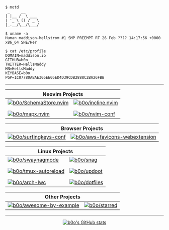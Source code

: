 ```
$ motd
 _     __
| |__ /  \ ___
| '_ \ () / _ \
|_.__/\__/\___/

$ uname -a
Human maddison-hellstrom #1 SMP PREEMPT RT 26 Feb ???? 14:17:56 +0000 x86_64 SHE/Her

$ cat /etc/profile
DOMAIN=maddison.io
GITHUB=b0o
TWITTER=HellsMaddy
HN=HellsMaddy
KEYBASE=b0o
PGP=1C07780ABAE305EE05ED4D39CDB2888C2BA26FBB
```

---

<table>
  <thead>
    <th colspan=2>Neovim Projects</th>
  </thead>
  <tr>
    <td>
      <a href="https://github.com/b0o/SchemaStore.nvim"><img src="https://github-readme-stats.vercel.app/api/pin/?username=b0o&repo=SchemaStore.nvim&show_owner=true" alt="b0o/SchemaStore.nvim"></a>
      <p></p>
      <a href="https://github.com/b0o/mapx.nvim"><img src="https://github-readme-stats.vercel.app/api/pin/?username=b0o&repo=mapx.nvim&show_owner=true" alt="b0o/mapx.nvim"></a>
    </td>
    <td>
      <a href="https://github.com/b0o/incline.nvim"><img src="https://github-readme-stats.vercel.app/api/pin/?username=b0o&repo=incline.nvim&show_owner=true" alt="b0o/incline.nvim"></a>
      <p></p>
      <a href="https://github.com/b0o/nvim-conf"><img src="https://github-readme-stats.vercel.app/api/pin/?username=b0o&repo=nvim-conf&show_owner=true" alt="b0o/nvim-conf"></a>
    </td>
  </tr>
</table>

<table>
  <thead>
    <th colspan=2>Browser Projects</th>
  </thead>
  <tr>
    <td>
      <a href="https://github.com/b0o/surfingkeys-conf"><img src="https://github-readme-stats.vercel.app/api/pin/?username=b0o&repo=surfingkeys-conf&show_owner=true&t=1" alt="b0o/surfingkeys-conf"></a>
    </td>
    <td>
      <a href="https://github.com/b0o/aws-favicons-webextension"><img src="https://github-readme-stats.vercel.app/api/pin/?username=b0o&repo=aws-favicons-webextension&show_owner=true" alt="b0o/aws-favicons-webextension"></a>
    </td>
  </tr>
</table>

<table>
  <thead>
    <th colspan=2>Linux Projects</th>
  </thead>
  <tr>
    <td>
      <a href="https://github.com/b0o/swaynagmode"><img src="https://github-readme-stats.vercel.app/api/pin/?username=b0o&repo=swaynagmode&show_owner=true" alt="b0o/swaynagmode"></a>
      <p></p>
      <a href="https://github.com/b0o/tmux-autoreload"><img src="https://github-readme-stats.vercel.app/api/pin/?username=b0o&repo=tmux-autoreload&show_owner=true&t=1" alt="b0o/tmux-autoreload"></a>
      <p></p>
      <a href="https://github.com/b0o/arch-lwc"><img src="https://github-readme-stats.vercel.app/api/pin/?username=b0o&repo=arch-lwc&show_owner=true&t=1" alt="b0o/arch-lwc"></a>
    </td>
    <td>
      <a href="https://github.com/b0o/snag"><img src="https://github-readme-stats.vercel.app/api/pin/?username=b0o&repo=snag&show_owner=true" alt="b0o/snag"></a>
      <p></p>
      <a href="https://github.com/b0o/updoot"><img src="https://github-readme-stats.vercel.app/api/pin/?username=b0o&repo=updoot&show_owner=true" alt="b0o/updoot"></a>
      <p></p>
      <a href="https://github.com/b0o/dotfiles"><img src="https://github-readme-stats.vercel.app/api/pin/?username=b0o&repo=dotfiles&show_owner=true" alt="b0o/dotfiles"></a>
    </td>
  </tr>
</table>

<table>
  <thead>
    <th colspan=2>Other Projects</th>
  </thead>
  <tr>
    <td>
      <a href="https://github.com/b0o/awesome-by-example"><img src="https://github-readme-stats.vercel.app/api/pin/?username=b0o&repo=awesome-by-example&show_owner=true&t=1" alt="b0o/awesome-by-example"></a>
    </td>
    <td>
      <a href="https://github.com/b0o/starred"><img src="https://github-readme-stats.vercel.app/api/pin/?username=b0o&repo=starred&show_owner=true" alt="b0o/starred"></a>
    </td>
  </tr>
</table>

---

<div align="center">
  <a href="https://github.com/b0o"><img src="https://github-readme-stats.vercel.app/api?username=b0o&show_icons=true&include_all_commits=true" alt="b0o's GitHub stats"></a>
</div>
